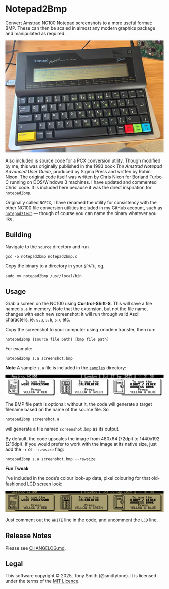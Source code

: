 # Notepad2Bmp

Convert Amstrad NC100 Notepad screenshots to a more useful format: BMP. These can then be scaled in almost any modern graphics package and manipulated as required.

![Amstrad NC100 Notepad. Image (c) 2025, Tony Smith. All rights reserved](./images/nc100hw.webp)

Also included is source code for a PCX conversion utility. Though modified by me, this was originally published in the 1993 book *The Amstrad Notepad Advanced User Guide*, produced by Sigma Press and written by Robin Nixon. The original code itself was written by Chris Nixon for Borland Turbo C running on DOS/Windows 3 machines. I have updated and commented Chris’ code. It is included here because it was the direct inspiration for `notepad2bmp`.

Originally called `NCPCX`, I have renamed the utility for consistency with the other NC100 file conversion utilities included in my GitHub account, such as [`notepad2text`](https://github.com/smittytone/Notepad2Text) — though of course you can name the binary whatever you like.

## Building

Navigate to the `source` directory and run

```shell
gcc -o notepad2bmp notepad2bmp.c
```

Copy the binary to a directory in your `$PATH`, eg.

```shell
sudo mv notepad2bmp /usr/local/bin
```

## Usage

Grab a screen on the NC100 using **Control**-**Shift**-**S**. This will save a file named `s.a` in memory. Note that the extension, but not the file name, changes with each new screenshot: it will run through valid Ascii characters, ie. `s.a`, `s.b`, `s.c` etc.

Copy the screenshot to your computer using xmodem transfer, then run:

```shell
notepad2bmp {source file path} [bmp file path]
```

For example:

```shell
notepad2bmp s.a screenshot.bmp
```

**Note** A sample `s.a` file is included in the [`samples`](/samples) directory:

![Converted sample](./images/nc100.bmp)

The BMP file path is optional: without it, the code will generate a target filename based on the name of the source file. So

```shell
notepad2bmp screenshot.a
```

will generate a file named `screenshot.bmp` as its output.

By default, the code upscales the image from 480x64 (72dpi) to 1440x192 (216dpi). If you would prefer to work with the image at its native size, just add the `-r` or `--rawsize` flag:

```shell
notepad2bmp s.a screenshot.bmp --rawsize
```

**Fun Tweak**

I've included in the code’s colour look-up data, pixel colouring for that old-fashioned LCD screen look:

![Converted sample in LCD colouring](./images/lcd.bmp)

Just comment out the `WHITE` line in the code, and uncomment the `LCD` line.

## Release Notes

Please see [CHANGELOG.md](CHANGELOG.md).

## Legal

This software copyright © 2025, Tony Smith (@smittytone). It is licensed under the terms of the [MIT Licence](LICENCE.md).

